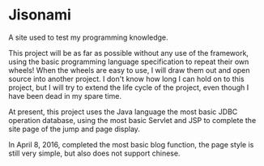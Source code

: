 # Jisonami

A site used to test my programming knowledge.

This project will be as far as possible without any use of the framework, using the basic programming language specification to repeat their own wheels! When the wheels are easy to use, I will draw them out and open source into another project. I don't know how long I can hold on to this project, but I will try to extend the life cycle of the project, even though I have been dead in my spare time.

At present, this project uses the Java language the most basic JDBC operation database, using the most basic Servlet and JSP to complete the site page of the jump and page display.

In April 8, 2016, completed the most basic blog function, the page style is still very simple, but also does not support chinese.
